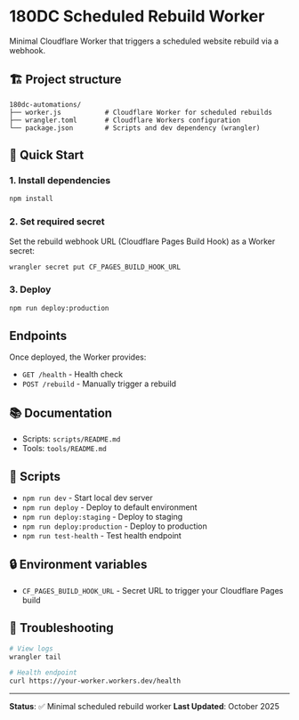 # 180DC Scheduled Rebuild Worker

Minimal Cloudflare Worker that triggers a scheduled website rebuild via a webhook.

## 🏗️ Project structure
```
180dc-automations/
├── worker.js           # Cloudflare Worker for scheduled rebuilds
├── wrangler.toml       # Cloudflare Workers configuration
└── package.json        # Scripts and dev dependency (wrangler)
```

## 🚀 Quick Start

### 1. Install dependencies
```bash
npm install
```

### 2. Set required secret
Set the rebuild webhook URL (Cloudflare Pages Build Hook) as a Worker secret:
```bash
wrangler secret put CF_PAGES_BUILD_HOOK_URL
```

### 3. Deploy
```bash
npm run deploy:production
```

## Endpoints
Once deployed, the Worker provides:
- `GET /health` - Health check
- `POST /rebuild` - Manually trigger a rebuild

## 📚 Documentation
- Scripts: `scripts/README.md`
- Tools: `tools/README.md`

## 🔧 Scripts
- `npm run dev` - Start local dev server
- `npm run deploy` - Deploy to default environment
- `npm run deploy:staging` - Deploy to staging
- `npm run deploy:production` - Deploy to production
- `npm run test-health` - Test health endpoint

## 🔒 Environment variables
- `CF_PAGES_BUILD_HOOK_URL` - Secret URL to trigger your Cloudflare Pages build

## 🚨 Troubleshooting
```bash
# View logs
wrangler tail

# Health endpoint
curl https://your-worker.workers.dev/health
```

---
**Status**: ✅ Minimal scheduled rebuild worker
**Last Updated**: October 2025